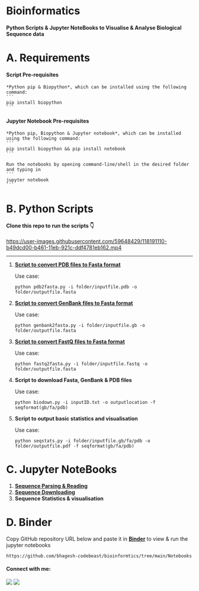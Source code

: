 # Bioinformatics
#### **Python Scripts & Jupyter NoteBooks to Visualise & Analyse Biological Sequence data**

# A. Requirements

#### **Script Pre-requisites**
    
    *Python pip & Biopython*, which can be installed using the following command: 
    ```
    pip install biopython
    ```

#### **Jupyter Notebook Pre-requisites** 
    
    *Python pip, Biopython & Jupyter notebook*, which can be installed using the following command: 
    ```
    pip install biopython && pip install notebook
    ```

    Run the notebooks by opening command-line/shell in the desired folder and typing in 
    ``` 
    jupyter notebook 
    ```

# B. Python Scripts
#### Clone this repo to run the scripts 👇

https://user-images.githubusercontent.com/59648429/118191110-b49dcd00-b461-11eb-921c-ddf4781eb162.mp4

---
1. [**Script to convert PDB files to Fasta format**](https://github.com/bhagesh-codebeast/Bioinformatics/blob/main/Scripts/pdb2fasta.py)

    Use case:
  
    ```
    python pdb2fasta.py -i folder/inputfile.pdb -o folder/outputfile.fasta
    ```
2. [**Script to convert GenBank files to Fasta format**](https://github.com/bhagesh-codebeast/Bioinformatics/blob/main/Scripts/genbank2fasta.py)

    Use case:
  
    ```
    python genbank2fasta.py -i folder/inputfile.gb -o folder/outputfile.fasta
    ```

3. [**Script to convert FastQ files to Fasta format**](https://github.com/bhagesh-codebeast/Bioinformatics/blob/main/Scripts/fastq2fasta.py)

    Use case:
  
    ```
    python fastq2fasta.py -i folder/inputfile.fastq -o folder/outputfile.fasta
    ```
3. **Script to download Fasta, GenBank & PDB files**

    Use case:
  
    ```
    python biodown.py -i inputID.txt -o outputlocation -f seqformat(gb/fa/pdb)
    ```
3. **Script to output basic statistics and visualisation**

    Use case:
  
    ```
    python seqstats.py -i folder/inputfile.gb/fa/pdb -o folder/outputfile.pdf -f seqformat(gb/fa/pdb)
    ```

# C. Jupyter NoteBooks

1. [**Sequence Parsing & Reading**](https://github.com/bhagesh-codebeast/Bioinformatics/blob/main/Notebooks/sequence_parsing%26reading.ipynb)
2. [**Sequence Downloading**](https://github.com/bhagesh-codebeast/Bioinformatics/blob/main/Notebooks/sequence_download.ipynb)
3. **Sequence Statistics & visualisation**

# D. Binder
Copy GitHub repository URL below and paste it in [**Binder**](https://mybinder.org/) to view & run the jupyter notebooks
```
https://github.com/bhagesh-codebeast/bioinformtics/tree/main/Notebooks
````

#### Connect with me:

[![](https://img.shields.io/badge/linkedin-bhageshhunakunti-informational?style=flat&logo=LinkedIn&logoColor=white&color=2bbc8a)](https://www.linkedin.com/in/bhagesh-hunakunti/)
![](https://img.shields.io/badge/mail-hunakuntibhagesh@gmail.com-informational?style=flat&logo=gmail&logoColor=white&color=2bbc8a)
